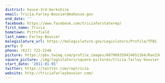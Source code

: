 ```yaml
---
district: house-3rd-berkshire
email: Tricia.Farley-Bouvier@mahouse.gov
end_date: ''
facebook: https://www.facebook.com/triciaforstaterep/
first_name: Tricia
hometown: Pittsfield
last_name: Farley-Bouvier
malegislature_url: https://malegislature.gov/Legislators/Profile/TFB1
party: D
phone: (617) 722-2240
picture: https://pbs.twimg.com/profile_images/607969359424651264/Ran23OJV_400x400.jpg
square_picture: /img/legislators/square-pictures/tricia-farley-bouvier.png
start_date: '2011-01-05'
twitter: https://twitter.com/reptricia
website: http://triciafarleybouvier.com/
---
```


